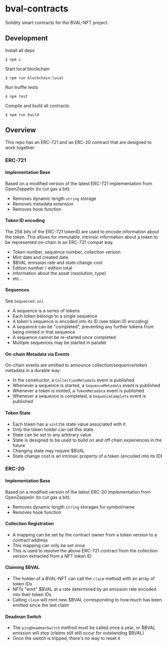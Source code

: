 # bval-contracts

Solidity smart contracts for the BVAL-NFT project.

## Development

Install all deps

```
$ npm i
```

Start local blockchain

```
$ npm run blockchain:local
```

Run truffle tests

```
$ npm test
```

Compile and build all contracts

```
$ npm run build
```

## Overview

This repo has an ERC-721 and an ERC-20 contract that are designed to work together:

### ERC-721

#### Implementation Base

Based on a modified version of the latest ERC-721 implementation from OpenZeppelin (to cut gas a bit):

* Removes dynamic length `string` storage
* Removes metadata extension
* Removes hook function

#### Token ID encoding

The 256 bits of the ERC-721 tokenID are used to encode information about the token. This allows for immutable, intrinsic information about a token to be represented on-chain in an ERC-721 compat way.

* Token number, sequence number, collection version
* Mint date and created date
* $BVAL emission rate and state change cost
* Edition number / edition total
* Information about the asset (resolution, type)
* etc...

#### Sequences

See `Sequenced.sol`

* A sequence is a series of tokens
* Each token belongs to a single sequence
* A token's sequence is encoded into its ID (see token ID encoding)
* A sequence can be "completed", preventing any further tokens from being minted in that sequence
* A sequence cannot be re-started once completed
* Multiple sequences may be started in parallel

#### On-chain Metadata via Events

On-chain events are emitted to announce collection/sequence/token metadata in a durable way:

* In the constructor, a `CollectionMetadata` event is published
* Whenever a sequence is started, a `SequenceMetadata` event is published
* Whenever a token is minted, a `TokenMetadata` event is published
* Whenever a sequence is completed, a `SequenceComplete` event is published

#### Token State

* Each token has a `uint256` state value associated with it
* Only the token holder can set this state
* State can be set to any arbitrary value
* State is designed to be used to build on and off chain experiences in the future
* Changing state may require $BVAL
* State change cost is an intrinsic property of a token (encoded into its ID)


### ERC-20

#### Implementation Base

Based on a modified version of the latest ERC-20 implementation from OpenZeppelin (to cut gas a bit):

* Removes dynamic length `string` storages for symbol/name
* Removes hook function

#### Collection Registration

* A mapping can be set by the contract owner from a token version to a contract address
* This mapping can only be set once
* This is used to resolve the above ERC-721 contract from the collection version extracted from a NFT token ID

#### Claiming $BVAL

* The holder of a BVAL-NFT can call the `claim` method with an array of token IDs
* NFTs "emit" $BVAL at a rate determined by an emission rate encoded into their token IDs
* Calling `claim` will mint new $BVAL corresponding to how much has been emitted since the last claim

#### Deadman Switch

* The `pingDeadmanSwitch` method must be called once a year, or $BVAL emission will stop (claims still still occur for outstanding $BVAL)
* Once the switch is tripped, there's no way to reset it
